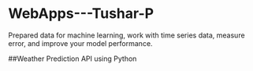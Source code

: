 # WebApps---Tushar-P
Prepared data for machine learning, work with time series data, measure error, and improve your model performance.

##Weather Prediction API using Python
